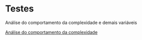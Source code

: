 # Testes

Análise do comportamento da complexidade e demais variáveis

[Análise do comportamento da complexidade](https://colab.research.google.com/drive/1vtqtkGrj2UlPkucDLQfon_tBHG4lyrP7?usp=sharing)
